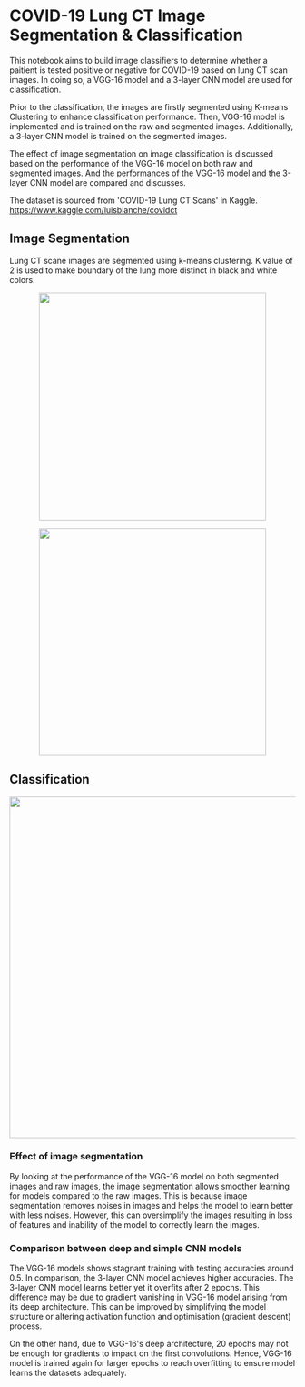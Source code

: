 # COVID-19 Lung CT Image Segmentation & Classification
This notebook aims to build image classifiers to determine whether a paitient is tested positive or negative for COVID-19 based on lung CT scan images. In doing so, a VGG-16 model and a 3-layer CNN model are used for classification.

Prior to the classification, the images are firstly segmented using K-means Clustering to enhance classification performance. Then, VGG-16 model is implemented and is trained on the raw and segmented images. Additionally, a 3-layer CNN model is trained on the segmented images.

The effect of image segmentation on image classification is discussed based on the performance of the VGG-16 model on both raw and segmented images. And the performances of the VGG-16 model and the 3-layer CNN model are compared and discusses.

The dataset is sourced from 'COVID-19 Lung CT Scans' in Kaggle.
https://www.kaggle.com/luisblanche/covidct

## Image Segmentation
Lung CT scane images are segmented using k-means clustering. K value of 2 is used to make boundary of the lung more distinct in black and white colors. 

<p align="center">
<img src="https://github.com/TravisH0301/data_science_projects/blob/master/covid-19_lung_ct_image_segmentation_%26_classification/images/seg1.png" width="400">
</p>

<p align="center">
<img src="https://github.com/TravisH0301/data_science_projects/blob/master/covid-19_lung_ct_image_segmentation_%26_classification/images/seg2.png" width="400">
</p>

## Classification 

<p align="center">
<img src="https://github.com/TravisH0301/data_science_projects/blob/master/covid-19_lung_ct_image_segmentation_%26_classification/images/vgg vs simple.png" width="600">
</p>

### Effect of image segmentation
By looking at the performance of the VGG-16 model on both segmented images and raw images, the image segmentation allows smoother 
learning for models compared to the raw images. This is because image segmentation removes noises in images and helps the model
to learn better with less noises. However, this can oversimplify the images resulting in loss of features and inability of the 
model to correctly learn the images. 

### Comparison between deep and simple CNN models
The VGG-16 models shows stagnant training with testing accuracies around 0.5. In comparison, the 3-layer CNN model
achieves higher accuracies. The 3-layer CNN model learns better yet it overfits after 2 epochs. This difference may be due to 
gradient vanishing in VGG-16 model arising from its deep architecture. This can be improved by simplifying the model structure 
or altering activation function and optimisation (gradient descent) process. 

On the other hand, due to VGG-16's deep architecture, 20 epochs may not be enough for gradients to impact on the first 
convolutions. Hence, VGG-16 model is trained again for larger epochs to reach overfitting to ensure model learns the datasets
adequately. 
